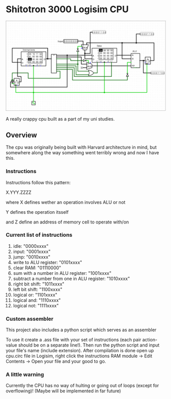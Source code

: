 <h1>Shitotron 3000 Logisim CPU</h1>

![image.png](image.png)
<p>A really crappy cpu built as a part of my uni studies.</p>
<h2>Overview</h2>
<p>The cpu was originally being built with Harvard architecture in mind, but somewhere along the way something went terribly wrong and now I have this.</p>
<h3>Instructions</h3>
<p>Instructions follow this pattern:</p>
<p>X.YYY.ZZZZ</p>
<p>where X defines wether an operation involves ALU or not</p>
<p>Y defines the operation itsself</p>
<p>and Z define an address of memory cell to operate with/on</p>
<h3>Current list of instructions</h3>
<ol>
  <li>idle: "0000xxxx"</li>
  <li>input: "0001xxxx"</li>
  <li>jump: "0010xxxx"</li>
  <li>write to ALU register: "0101xxxx"</li>
  <li>clear RAM: "01110000"</li>
  <li>sum with a number in ALU register: "1001xxxx"</li>
  <li>subtract a number from one in ALU register: "1010xxxx"</li>
  <li>right bit shift: "1011xxxx"</li>
  <li>left bit shift: "1100xxxx"</li>
  <li>logical or: "1101xxxx"</li>
  <li>logical and: "1110xxxx"</li>
  <li>logical not: "1111xxxx"</li>
</ol>
<h3>Custom assembler</h3>
<p>This project also includes a python script which serves as an assembler</p>
<p>To use it create a .ass file with your set of instructions (each pair action-value should be on a separate line!). Then run the python script and input your file's name (include extension).
  After compilation is done open up cpu.circ file in Logisim, right click the instructions RAM module -> Edit Contents -> Open your file and your good to go.</p>
  <h3>A little warning</h3>
  <p>Currently the CPU has no way of hulting or going out of loops (except for overflowing)! (Maybe will be implemented in far future)</p>
